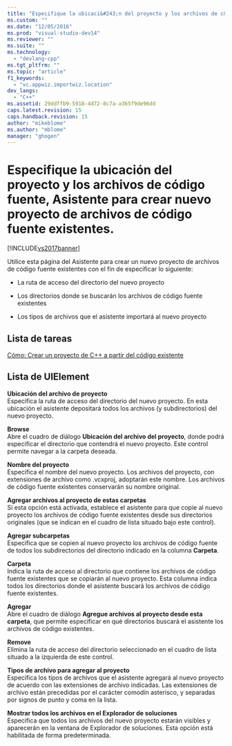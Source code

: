 ```yaml
---
title: "Especifique la ubicaci&#243;n del proyecto y los archivos de c&#243;digo fuente, Asistente para crear nuevo proyecto de archivos de c&#243;digo fuente existentes. | Microsoft Docs"
ms.custom: ""
ms.date: "12/05/2016"
ms.prod: "visual-studio-dev14"
ms.reviewer: ""
ms.suite: ""
ms.technology: 
  - "devlang-cpp"
ms.tgt_pltfrm: ""
ms.topic: "article"
f1_keywords: 
  - "vc.appwiz.importwiz.location"
dev_langs: 
  - "C++"
ms.assetid: 29ddffb9-5918-4d72-8c7a-a365f9de96dd
caps.latest.revision: 15
caps.handback.revision: 15
author: "mikeblome"
ms.author: "mblome"
manager: "ghogen"
---
```

# Especifique la ubicaci&#243;n del proyecto y los archivos de c&#243;digo fuente, Asistente para crear nuevo proyecto de archivos de c&#243;digo fuente existentes.
[!INCLUDE[vs2017banner](../assembler/inline/includes/vs2017banner.md)]

Utilice esta página del Asistente para crear un nuevo proyecto de archivos de código fuente existentes con el fin de especificar lo siguiente:  
  
-   La ruta de acceso del directorio del nuevo proyecto  
  
-   Los directorios donde se buscarán los archivos de código fuente existentes  
  
-   Los tipos de archivos que el asistente importará al nuevo proyecto  
  
## Lista de tareas  
 [Cómo: Crear un proyecto de C\+\+ a partir del código existente](../ide/how-to-create-a-cpp-project-from-existing-code.md)  
  
## Lista de UIElement  
 **Ubicación del archivo de proyecto**  
 Especifica la ruta de acceso del directorio del nuevo proyecto.  En esta ubicación el asistente depositará todos los archivos \(y subdirectorios\) del nuevo proyecto.  
  
 **Browse**  
 Abre el cuadro de diálogo **Ubicación del archivo del proyecto**, donde podrá especificar el directorio que contendrá el nuevo proyecto.  Este control permite navegar a la carpeta deseada.  
  
 **Nombre del proyecto**  
 Especifica el nombre del nuevo proyecto.  Los archivos del proyecto, con extensiones de archivo como .vcxproj, adoptarán este nombre.  Los archivos de código fuente existentes conservarán su nombre original.  
  
 **Agregar archivos al proyecto de estas carpetas**  
 Si esta opción está activada, establece el asistente para que copie al nuevo proyecto los archivos de código fuente existentes desde sus directorios originales \(que se indican en el cuadro de lista situado bajo este control\).  
  
 **Agregar subcarpetas**  
 Especifica que se copien al nuevo proyecto los archivos de código fuente de todos los subdirectorios del directorio indicado en la columna **Carpeta**.  
  
 **Carpeta**  
 Indica la ruta de acceso al directorio que contiene los archivos de código fuente existentes que se copiarán al nuevo proyecto.  Esta columna indica todos los directorios donde el asistente buscará los archivos de código fuente existentes.  
  
 **Agregar**  
 Abre el cuadro de diálogo **Agregue archivos al proyecto desde esta carpeta**, que permite especificar en qué directorios buscará el asistente los archivos de código existentes.  
  
 **Remove**  
 Elimina la ruta de acceso del directorio seleccionado en el cuadro de lista situado a la izquierda de este control.  
  
 **Tipos de archivo para agregar al proyecto**  
 Especifica los tipos de archivos que el asistente agregará al nuevo proyecto de acuerdo con las extensiones de archivo indicadas.  Las extensiones de archivo están precedidas por el carácter comodín asterisco, y separadas por signos de punto y coma en la lista.  
  
 **Mostrar todos los archivos en el Explorador de soluciones**  
 Especifica que todos los archivos del nuevo proyecto estarán visibles y aparecerán en la ventana de Explorador de soluciones.  Esta opción está habilitada de forma predeterminada.